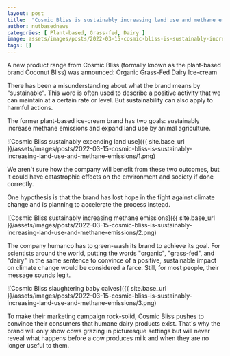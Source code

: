 ```yaml
---
layout: post
title:  "Cosmic Bliss is sustainably increasing land use and methane emissions"
author: nutbasednews
categories: [ Plant-based, Grass-fed, Dairy ]
image: assets/images/posts/2022-03-15-cosmic-bliss-is-sustainably-increasing-land-use-and-methane-emissions/0.png
tags: []
---
```


A new product range from Cosmic Bliss (formally known as the plant-based brand Coconut Bliss) was announced: Organic Grass-Fed Dairy Ice-cream

There has been a misunderstanding about what the brand means by "sustainable". This word is often used to describe a positive activity that we can maintain at a certain rate or level. But sustainability can also apply to harmful actions.

The former plant-based ice-cream brand has two goals: sustainably increase methane emissions and expand land use by animal agriculture.

![Cosmic Bliss sustainably expending land use]({{ site.base_url }}/assets/images/posts/2022-03-15-cosmic-bliss-is-sustainably-increasing-land-use-and-methane-emissions/1.png)

We aren't sure how the company will benefit from these two outcomes, but it could have catastrophic effects on the environment and society if done correctly.

One hypothesis is that the brand has lost hope in the fight against climate change and is planning to accelerate the process instead.

![Cosmic Bliss sustainably increasing methane emissions]({{ site.base_url }}/assets/images/posts/2022-03-15-cosmic-bliss-is-sustainably-increasing-land-use-and-methane-emissions/2.png)

The company humanco has to green-wash its brand to achieve its goal. For scientists around the world, putting the words "organic", "grass-fed", and "dairy" in the same sentence to convince of a positive, sustainable impact on climate change would be considered a farce. Still, for most people, their message sounds legit.

![Cosmic Bliss slaughtering baby calves]({{ site.base_url }}/assets/images/posts/2022-03-15-cosmic-bliss-is-sustainably-increasing-land-use-and-methane-emissions/3.png)

To make their marketing campaign rock-solid, Cosmic Bliss pushes to convince their consumers that humane dairy products exist. That's why the brand will only show cows grazing in picturesque settings but will never reveal what happens before a cow produces milk and when they are no longer useful to them.

